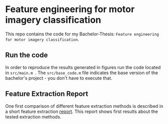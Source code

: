 # Feature engineering for motor imagery classification
This repo contains the code for my Bachelor-Thesis: `Feature engineering for motor imagery classification`.

## Run the code
In order to reproduce the results generated in figures run the code located in `src/main.m `. The `src/base_code.m` file indicates the base version of the bachelor's project - you don't have to execute that.

## Feature Extraction Report
One first comparison of different feature extraction methods is described in a short feature extraction [report](https://github.com/phil3pi/feature-engineering-for-motor-imagery-classification/tree/main/docs/feature-extraction-report/feature_extraction_report.pdf). This report shows first results about the tested extraction methods.
